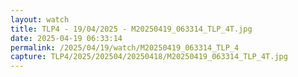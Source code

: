 ```yaml
---
layout: watch
title: TLP4 - 19/04/2025 - M20250419_063314_TLP_4T.jpg
date: 2025-04-19 06:33:14
permalink: /2025/04/19/watch/M20250419_063314_TLP_4
capture: TLP4/2025/202504/20250418/M20250419_063314_TLP_4T.jpg
---
```

